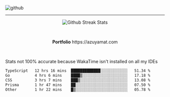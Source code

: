 ![github](https://media.discordapp.net/attachments/881363147364118528/1142610121697021952/background.png?width=1000&height=300)<br>
___
<p align="center">
  <img alt="Github Streak Stats" src="https://streak-stats.demolab.com?user=Azuyamat&theme=transparent&hide_border=true"/>
</p><br>
<p align="center">
      <strong>Portfolio</strong> https://azuyamat.com
</p><br>

Stats not 100% accurate because WakaTime isn't installed on all my IDEs
<!--START_SECTION:waka-->

```txt
TypeScript   12 hrs 16 mins  █████████████░░░░░░░░░░░░   51.34 %
Go           4 hrs 6 mins    ████▒░░░░░░░░░░░░░░░░░░░░   17.18 %
CSS          3 hrs 7 mins    ███▒░░░░░░░░░░░░░░░░░░░░░   13.08 %
Prisma       1 hr 47 mins    ██░░░░░░░░░░░░░░░░░░░░░░░   07.50 %
Other        1 hr 22 mins    █▒░░░░░░░░░░░░░░░░░░░░░░░   05.78 %
```

<!--END_SECTION:waka-->
